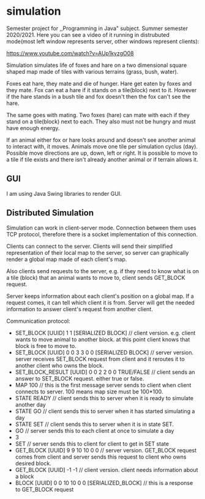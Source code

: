 # simulation
Semester project for ,,Programming in Java" subject. Summer semester 2020/2021. Here you can see a video of it running in distrubuted mode(most left window represents server, other windows represent clients):

https://www.youtube.com/watch?v=AUp1kyzgO08




Simulation simulates life of foxes and hare on a two dimensional square shaped map made of tiles with various terrains (grass, bush, water).

Foxes eat hare, they mate and die of hunger. Hare get eaten by foxes and they mate.
Fox can eat a hare if it stands on a tile(block) next to it. However if the hare stands in a bush tile and fox doesn't then the fox can't see the hare.

The same goes with mating. Two foxes (hare) can mate with each if they stand on a tile(block) next to each. They also must not be hungry and must have enough energy.

If an animal either fox or hare looks around and doesn't see another animal to interact with, it moves. Animals move one tile per simulation cyclus (day). Possible move directions are up, down, left or right.
It is possible to move to a tile if tile exists and there isn't already another animal or if terrain allows it.
## GUI
I am using Java Swing libraries to render GUI.

## Distributed Simulation
Simulation can work in client-server mode. Connection between them uses TCP protocol, therefore there is a socket implementation of this connection.

Clients can connect to the server. Clients will send their simplified representation of their local map to the server, so server can graphically render a global map made of each client's map.

Also clients send requests to the server, e.g. if they need to know what is on a tile (block) that an animal wants to move to, client sends GET_BLOCK request.

Server keeps information about each client's position on a global map. If a request comes, it can tell which client it is from. Server will get the needed information to answer client's request from another client.

Communication protocol:
- SET_BLOCK [UUID] 1 1 [SERIALIZED BLOCK] // client version. e.g. client wants to move animal to another block. at this point client knows that block is free to move to.
- SET_BLOCK [UUID] 0 0 3 3 0 0 [SERIALIZED BLOCK] // server version. server receives SET_BLOCK request from client and it reroutes it to another client who owns the block.
- SET_BLOCK_RESULT [UUID] 0 0 2 2 0 0 TRUE/FALSE // client sends an answer to SET_BLOCK request. either true or false.
- MAP 100 // this is the first message server sends to client when client connects to server. 100 means map size must be 100*100. 
- STATE READY // client sends this to server when it is ready to simulate another day
- STATE GO // client sends this to server when it has started simulating a day
- STATE SET // client sends this to server when it is in state SET. 
- GO // server sends this to each client at once to simulate a day
- 3
- SET // server sends this to client for client to get in SET state
- GET_BLOCK [UUID] 9 9 10 10 0 0 // server version. GET_BLOCK request comes from client and server sends this request to client who owns desired block. 
- GET_BLOCK [UUID] -1 -1 // client version. client needs information about a block
- BLOCK [UUID] 0 0 10 10 0 0 [SERIALIZED_BLOCK] // this is a response to GET_BLOCK request
